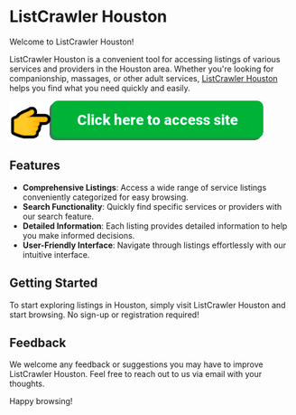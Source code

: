 # ListCrawler Houston

Welcome to ListCrawler Houston! 

ListCrawler Houston is a convenient tool for accessing listings of various services and providers in the Houston area. Whether you're looking for companionship, massages, or other adult services, [ListCrawler Houston](https://listcrawlerhouston.bio.link/) helps you find what you need quickly and easily.

[![ListCrawler access image](https://github.com/listcrawler-houston/listcrawler-houston.github.io/blob/main/button-access.png?raw=true)](https://listcrawler.us.com/profile/)

## Features

- **Comprehensive Listings**: Access a wide range of service listings conveniently categorized for easy browsing.
- **Search Functionality**: Quickly find specific services or providers with our search feature.
- **Detailed Information**: Each listing provides detailed information to help you make informed decisions.
- **User-Friendly Interface**: Navigate through listings effortlessly with our intuitive interface.

## Getting Started

To start exploring listings in Houston, simply visit ListCrawler Houston and start browsing. No sign-up or registration required!

## Feedback

We welcome any feedback or suggestions you may have to improve ListCrawler Houston. Feel free to reach out to us via email with your thoughts.

Happy browsing!
